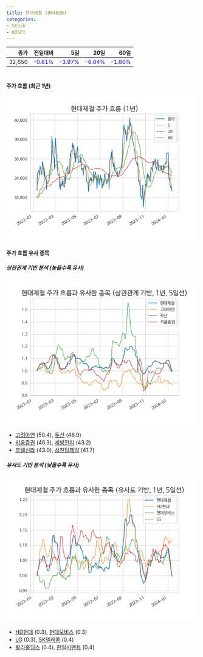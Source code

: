 ```yaml
---
title: 현대제철 (004020)
categories:
- Stock
- KOSPI
---
```


|종가|전일대비|5일|20일|60일|
|---:|-------:|--:|---:|---:|
|32,650|<span style="color: blue">-0.61%</span>|<span style="color: blue">-3.97%</span>|<span style="color: blue">-6.04%</span>|<span style="color: blue">-1.80%</span>|

<!-- more -->
#
#### 주가 흐름 (최근 1년)
![004020](/assets/images/stock/004020.png)


#### 주가 흐름 유사 종목


##### 상관관계 기반 분석 (높을수록 유사)
![004020](/assets/images/stock/004020_corr.png)
- [고려아연](/010130/) (50.4), [두산](/000150/) (46.9)
- [키움증권](/039490/) (46.3), [세방전지](/004490/) (43.2)
- [호텔신라](/008770/) (43.0), [삼천당제약](/000250/) (41.7)


##### 유사도 기반 분석 (낮을수록 유사)	
![004020](/assets/images/stock/004020_sim.png)
- [HD현대](/267250/) (0.3), [현대모비스](/012330/) (0.3)
- [LG](/003550/) (0.3), [SK텔레콤](/017670/) (0.4)
- [휠라홀딩스](/081660/) (0.4), [한일시멘트](/300720/) (0.4)